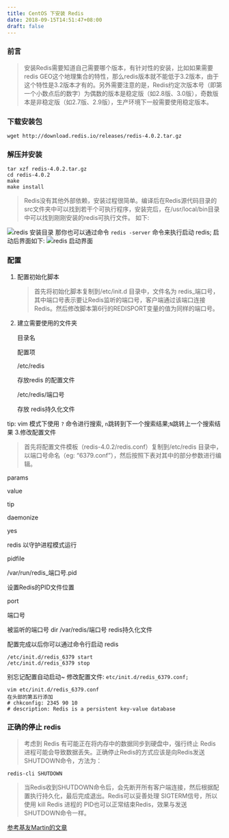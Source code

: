 ```yaml
---
title: CentOS 下安装 Redis
date: 2018-09-15T14:51:47+08:00 
draft: false
---
```


### 前言

> 安装Redis需要知道自己需要哪个版本，有针对性的安装，比如如果需要redis GEO这个地理集合的特性，那么redis版本就不能低于3.2版本，由于这个特性是3.2版本才有的。另外需要注意的是，Redis约定次版本号（即第一个小数点后的数字）为偶数的版本是稳定版（如2.8版、3.0版），奇数版本是非稳定版（如2.7版、2.9版），生产环境下一般需要使用稳定版本。

### 下载安装包

```
wget http://download.redis.io/releases/redis-4.0.2.tar.gz
```

### 解压并安装

```
tar xzf redis-4.0.2.tar.gz
cd redis-4.0.2
make
make install
```

> Redis没有其他外部依赖，安装过程很简单。编译后在Redis源代码目录的src文件夹中可以找到若干个可执行程序，安装完后，在/usr/local/bin目录中可以找到刚刚安装的redis可执行文件。 如下:

![redis 安装目录](https://img.52smile.vip/2018-09-15-134934.jpg) 那你也可以通过命令 `redis -server` 命令来执行启动 redis; 启动后界面如下: ![redis 启动界面](https://img.52smile.vip/2018-09-15-135404.jpg)
<!-- more -->
### 配置

1.  配置初始化脚本
    
    > 首先将初始化脚本复制到/etc/init.d 目录中，文件名为 redis\_端口号，其中端口号表示要让Redis监听的端口号，客户端通过该端口连接Redis。然后修改脚本第6行的REDISPORT变量的值为同样的端口号。
    
2.  建立需要使用的文件夹
    
    目录名
    
    配置项
    
    /etc/redis
    
    存放redis 的配置文件
    
    /etc/redis/端口号
    
    存放 redis持久化文件
    

tip: vim 模式下使用 `?` 命令进行搜索, `n`跳转到下一个搜索结果;`N`跳转上一个搜索结果 3.修改配置文件

> 首先将配置文件模板（redis-4.0.2/redis.conf）复制到/etc/redis 目录中，以端口号命名（eg: “6379.conf”），然后按照下表对其中的部分参数进行编辑。

params

value

tip

daemonize

yes

redis 以守护进程模式运行

pidfile

/var/run/redis\_端口号.pid

设置Redis的PID文件位置

port

端口号

被监听的端口号 dir /var/redis/端口号 redis持久化文件

配置完成以后你可以通过命令行启动 redis

```
/etc/init.d/redis_6379 start
/etc/init.d/redis_6379 stop
```

别忘记配置自动启动~ 修改配置文件: `etc/init.d/redis_6379.conf;`

```
vim etc/init.d/redis_6379.conf
在头部的第五行添加
# chkconfig: 2345 90 10
# description: Redis is a persistent key-value database
```

### 正确的停止 redis

> 考虑到 Redis 有可能正在将内存中的数据同步到硬盘中，强行终止 Redis 进程可能会导致数据丢失。正确停止Redis的方式应该是向Redis发送SHUTDOWN命令，方法为：

`redis-cli SHUTDOWN`

> 当Redis收到SHUTDOWN命令后，会先断开所有客户端连接，然后根据配置执行持久化，最后完成退出。Redis可以妥善处理 SIGTERM信号，所以使用 kill Redis 进程的 PID也可以正常结束Redis，效果与发送SHUTDOWN命令一样。

[参考基友Martin的文章](https://www.ioser.net/archives/27)
